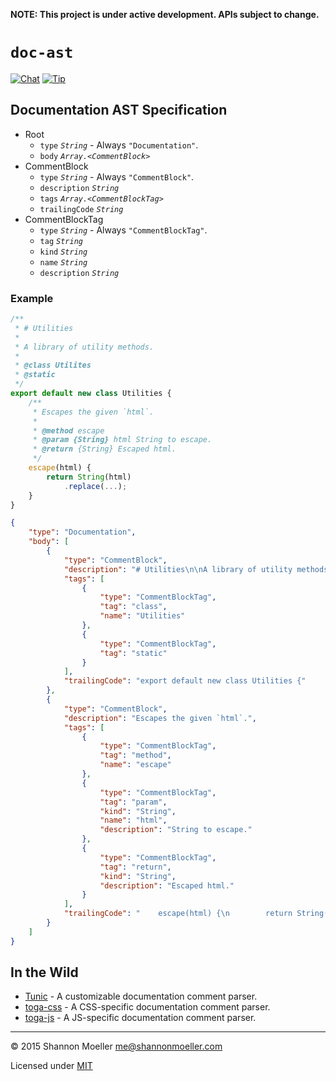 **NOTE: This project is under active development. APIs subject to change.**

# `doc-ast`

[![Chat][gitter-img]][gitter-url] [![Tip][amazon-img]][amazon-url]

## Documentation AST Specification

- Root
  - `type` _`String`_ - Always `"Documentation"`.
  - `body` _`Array.<CommentBlock>`_
- CommentBlock
  - `type` _`String`_ - Always `"CommentBlock"`.
  - `description` _`String`_
  - `tags` _`Array.<CommentBlockTag>`_
  - `trailingCode` _`String`_
- CommentBlockTag
  - `type` _`String`_ - Always `"CommentBlockTag"`.
  - `tag` _`String`_
  - `kind` _`String`_
  - `name` _`String`_
  - `description` _`String`_

### Example

```js
/**
 * # Utilities
 *
 * A library of utility methods.
 *
 * @class Utilites
 * @static
 */
export default new class Utilities {
    /**
     * Escapes the given `html`.
     *
     * @method escape
     * @param {String} html String to escape.
     * @return {String} Escaped html.
     */
    escape(html) {
        return String(html)
            .replace(...);
    }
}
```

```json
{
    "type": "Documentation",
    "body": [
        {
            "type": "CommentBlock",
            "description": "# Utilities\n\nA library of utility methods.",
            "tags": [
                {
                    "type": "CommentBlockTag",
                    "tag": "class",
                    "name": "Utilities"
                },
                {
                    "type": "CommentBlockTag",
                    "tag": "static"
                }
            ],
            "trailingCode": "export default new class Utilities {"
        },
        {
            "type": "CommentBlock",
            "description": "Escapes the given `html`.",
            "tags": [
                {
                    "type": "CommentBlockTag",
                    "tag": "method",
                    "name": "escape"
                },
                {
                    "type": "CommentBlockTag",
                    "tag": "param",
                    "kind": "String",
                    "name": "html",
                    "description": "String to escape."
                },
                {
                    "type": "CommentBlockTag",
                    "tag": "return",
                    "kind": "String",
                    "description": "Escaped html."
                }
            ],
            "trailingCode": "    escape(html) {\n        return String(html)\n            .replace(...);\n    }\n}"
        }
    ]
}
```

## In the Wild

- [Tunic](https://github.com/togajs/tunic) - A customizable documentation comment parser.
- [toga-css](https://github.com/togajs/toga-css) - A CSS-specific documentation comment parser.
- [toga-js](https://github.com/togajs/toga-js) - A JS-specific documentation comment parser.

----

© 2015 Shannon Moeller <me@shannonmoeller.com>

Licensed under [MIT](http://shannonmoeller.com/mit.txt)

[amazon-img]:    https://img.shields.io/badge/amazon-tip_jar-yellow.svg?style=flat-square
[amazon-url]:    https://www.amazon.com/gp/registry/wishlist/1VQM9ID04YPC5?sort=universal-price
[gitter-img]:    http://img.shields.io/badge/gitter-join_chat-1dce73.svg?style=flat-square
[gitter-url]:    https://gitter.im/togajs/toga
